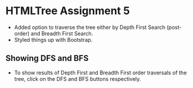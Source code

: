 # HTMLTree Assignment 5

 - Added option to traverse the tree either by Depth First Search (post-order) and Breadth First Search.
 - Styled things up with Bootstrap.

## Showing DFS and BFS
 
 - To show results of Depth First and Breadth First order traversals of the tree, click on the DFS and BFS buttons respectively.

